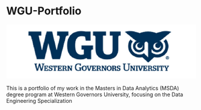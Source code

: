 # WGU-Portfolio

![My Image](images/wguheader.png)

This is a portfolio of my work in the Masters in Data Analytics (MSDA) degree program at Western Governors University, focusing on the Data Engineering Specialization